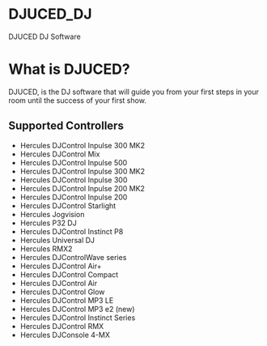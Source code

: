 # DJUCED_DJ
DJUCED DJ Software

# What is DJUCED?
DJUCED, is the DJ software that will guide you from your first steps in your room until the success of your first show.

## Supported Controllers
* Hercules DJControl Inpulse 300 MK2
* Hercules DJControl Mix
* Hercules DJControl Inpulse 500
* Hercules DJControl Inpulse 300 MK2
* Hercules DJControl Inpulse 300
* Hercules DJControl Inpulse 200 MK2
* Hercules DJControl Inpulse 200
* Hercules DJControl Starlight
* Hercules Jogvision
* Hercules P32 DJ
* Hercules DJControl Instinct P8
* Hercules Universal DJ
* Hercules RMX2
* Hercules DJControlWave series
* Hercules DJControl Air+
* Hercules DJControl Compact
* Hercules DJControl Air
* Hercules DJControl Glow
* Hercules DJControl MP3 LE
* Hercules DJControl MP3 e2 (new)
* Hercules DJControl Instinct Series
* Hercules DJControl RMX
* Hercules DJConsole 4-MX

